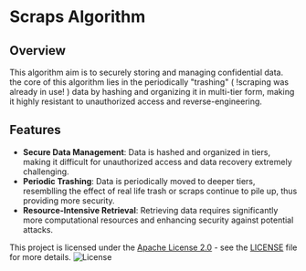 # Scraps Algorithm

## Overview

This algorithm aim is to securely storing and managing confidential data. the core of this algorithm lies in the periodically "trashing"  ( !scraping was already in use! ) data  by hashing and organizing it in multi-tier form, making it highly resistant to unauthorized access and reverse-engineering.

## Features

- **Secure Data Management**: Data is hashed and organized in tiers, making it difficult for unauthorized access and data recovery extremely challenging.
- **Periodic Trashing**: Data is periodically moved to deeper tiers, resemblling the effect of real life trash or scraps continue to pile up, thus providing more security.
- **Resource-Intensive Retrieval**: Retrieving data requires significantly more computational resources and enhancing security against potential attacks.

This project is licensed under the [Apache License 2.0](http://www.apache.org/licenses/LICENSE-2.0) - see the [LICENSE](./LICENSE) file for more details.
![License](https://img.shields.io/badge/License-Apache%202.0-blue.svg)

